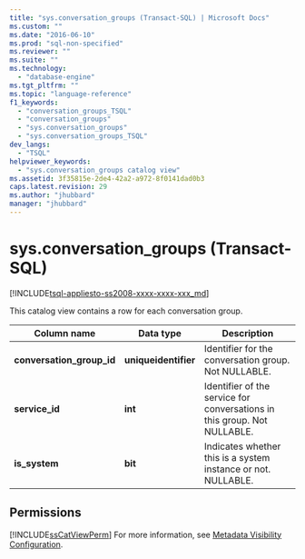 ```yaml
---
title: "sys.conversation_groups (Transact-SQL) | Microsoft Docs"
ms.custom: ""
ms.date: "2016-06-10"
ms.prod: "sql-non-specified"
ms.reviewer: ""
ms.suite: ""
ms.technology: 
  - "database-engine"
ms.tgt_pltfrm: ""
ms.topic: "language-reference"
f1_keywords: 
  - "conversation_groups_TSQL"
  - "conversation_groups"
  - "sys.conversation_groups"
  - "sys.conversation_groups_TSQL"
dev_langs: 
  - "TSQL"
helpviewer_keywords: 
  - "sys.conversation_groups catalog view"
ms.assetid: 3f35815e-2de4-42a2-a972-8f0141dad0b3
caps.latest.revision: 29
ms.author: "jhubbard"
manager: "jhubbard"
---
```

# sys.conversation_groups (Transact-SQL)
[!INCLUDE[tsql-appliesto-ss2008-xxxx-xxxx-xxx_md](../../database-engine/configure/windows/includes/tsql-appliesto-ss2008-xxxx-xxxx-xxx-md.md)]

  This catalog view contains a row for each conversation group.  
  
|Column name|Data type|Description|  
|-----------------|---------------|-----------------|  
|**conversation_group_id**|**uniqueidentifier**|Identifier for the conversation group. Not NULLABLE.|  
|**service_id**|**int**|Identifier of the service for conversations in this group. Not NULLABLE.|  
|**is_system**|**bit**|Indicates whether this is a system instance or not. NULLABLE.|  
  
## Permissions  
 [!INCLUDE[ssCatViewPerm](../../relational-databases/system-catalog-views/includes/sscatviewperm-md.md)] For more information, see [Metadata Visibility Configuration](../../relational-databases/security/metadata-visibility-configuration.md).  
  
  